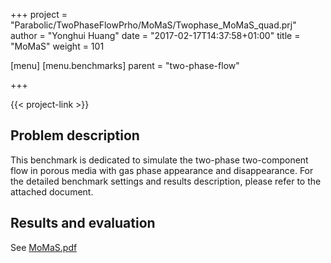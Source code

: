 +++
project = "Parabolic/TwoPhaseFlowPrho/MoMaS/Twophase_MoMaS_quad.prj"
author = "Yonghui Huang"
date = "2017-02-17T14:37:58+01:00"
title = "MoMaS"
weight = 101

[menu]
  [menu.benchmarks]
    parent = "two-phase-flow"

+++

{{< project-link >}}

## Problem description

This benchmark is dedicated to simulate the two-phase two-component flow in porous media with gas phase appearance and disappearance. For the detailed benchmark settings and results description, please refer to the attached document.

## Results and evaluation

See [MoMaS.pdf](https://docs.opengeosys.org/assets/files/SelectedBenchmarks/Twophase/MoMaS.pdf)
